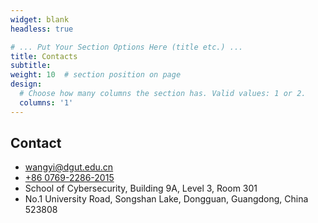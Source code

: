 ```yaml
---
widget: blank
headless: true

# ... Put Your Section Options Here (title etc.) ...
title: Contacts
subtitle:
weight: 10  # section position on page
design:
  # Choose how many columns the section has. Valid values: 1 or 2.
  columns: '1'
---
```


<section id="contact" class="home-section wg-contact">
    <div class="home-section-bg"></div>
    <div class="container">
        <div class="row justify-content-center">
            <div class="section-heading col-12 mb-3 text-center">
                <h1 class="mb-0">Contact</h1>
            </div>
            <div class="col-12">
                <ul class="fa-ul">
                    <li>
                        <i class="fa-li fas fa-envelope fa-2x" aria-hidden="true"></i>
                        <span id="person-email">
                            <a href="mailto:wangyi@dgut.edu.cn">wangyi@dgut.edu.cn</a>
                        </span>
                    </li>
                    <li>
                        <i class="fa-li fas fa-phone fa-2x" aria-hidden="true"></i>
                        <span id="person-telephone">
                            <a href="tel:+86%200769-2286-2015">+86 0769-2286-2015</a>
                        </span>
                    </li>
                    <li>
                        <i class="fa-li fas fa-compass fa-2x" aria-hidden="true"></i>
                        <span>School of Cybersecurity, Building 9A, Level 3, Room 301</span>
                    </li>
                    <li>
                        <i class="fa-li fas fa-map-marker fa-2x" aria-hidden="true"></i>
                        <span id="person-address">No.1 University Road, Songshan Lake, Dongguan, Guangdong, China 523808</span>
                    </li>
                    <!-- <li>
                        <i class="fa-li fas fa-clock fa-2x" aria-hidden="true"></i>
                        <span>09:00 ~ 17:00</span>
                    </li> -->
                </ul>
            </div>
        </div>
    </div>
</section
            